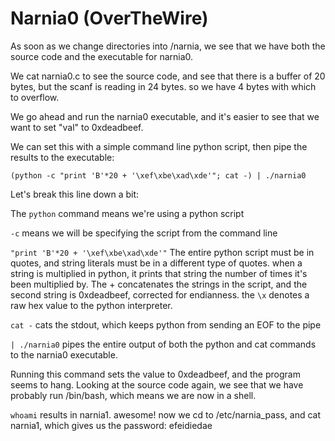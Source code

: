 # Narnia0 (OverTheWire)
As soon as we change directories into /narnia, we see that we have both the source code and the executable for narnia0.

We cat narnia0.c to see the source code, and see that there is a buffer of 20 bytes, but the scanf is reading in 24 bytes. so we have 4 bytes with which to overflow.

We go ahead and run the narnia0 executable, and it's easier to see that we want to set "val" to 0xdeadbeef.

We can set this with a simple command line python script, then pipe the results to the executable:

`(python -c "print 'B'*20 + '\xef\xbe\xad\xde'"; cat -) | ./narnia0`

Let's break this line down a bit:

The `python` command means we're using a python script

`-c` means we will be specifying the script from the command line

`"print 'B'*20 + '\xef\xbe\xad\xde'"` The entire python script must be in quotes, and string literals must be in a different type of quotes. when a string is multiplied in python, it prints that string the number of times it's been multiplied by. The + concatenates the strings in the script, and the second string is 0xdeadbeef, corrected for endianness. the `\x` denotes a raw hex value to the python interpreter.

`cat -` cats the stdout, which keeps python from sending an EOF to the pipe

`| ./narnia0` pipes the entire output of both the python and cat commands to the narnia0 executable.

Running this command sets the value to 0xdeadbeef, and the program seems to hang. Looking at the source code again, we see that we have probably run /bin/bash, which means we are now in a shell.

`whoami` results in narnia1. awesome! now we cd to /etc/narnia_pass, and cat narnia1, which gives us the password: efeidiedae